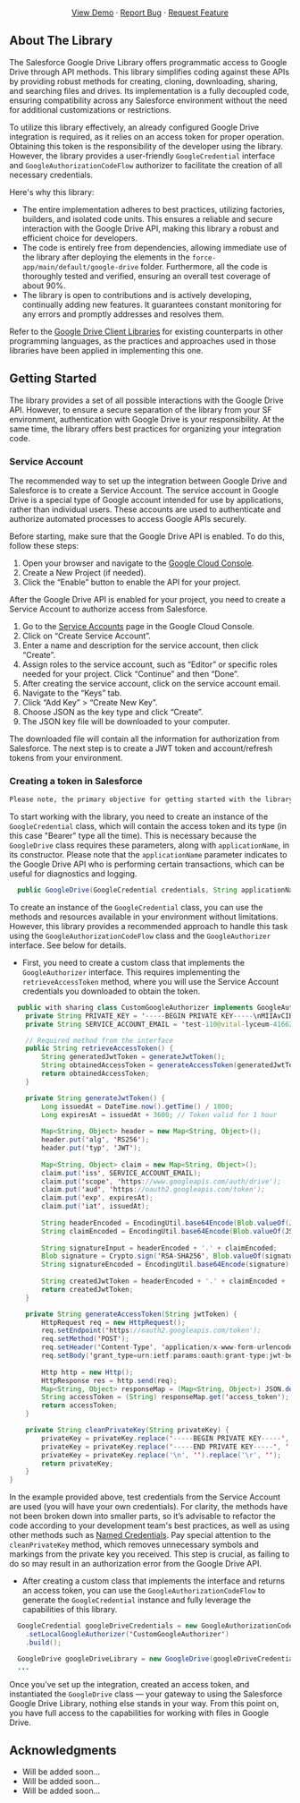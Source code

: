 <!-- https://github.com/othneildrew/Best-README-Template/issues/new?labels=enhancement&template=feature-request---.md -->
<div>
  <p align="center">
    <br />
    <a href="https://www.youtube.com/@asukhetskyi">View Demo</a>
    ·
    <a href="">Report Bug</a>
    ·
    <a href="">Request Feature</a>
  </p>
</div>

<!-- ABOUT THE PROJECT -->
## About The Library

The Salesforce Google Drive Library offers programmatic access to Google Drive through API methods. This library simplifies coding against these APIs by providing robust methods for creating, cloning, downloading, sharing, and searching files and drives. Its implementation is a fully decoupled code, ensuring compatibility across any Salesforce environment without the need for additional customizations or restrictions.

To utilize this library effectively, an already configured Google Drive integration is required, as it relies on an access token for proper operation. Obtaining this token is the responsibility of the developer using the library. However, the library provides a user-friendly `GoogleCredential` interface and `GoogleAuthorizationCodeFlow` authorizer to facilitate the creation of all necessary credentials.

Here's why this library:
* The entire implementation adheres to best practices, utilizing factories, builders, and isolated code units. This ensures a reliable and secure interaction with the Google Drive API, making this library a robust and efficient choice for developers.
* The code is entirely free from dependencies, allowing immediate use of the library after deploying the elements in the `force-app/main/default/google-drive` folder. Furthermore, all the code is thoroughly tested and verified, ensuring an overall test coverage of about 90%.
* The library is open to contributions and is actively developing, continually adding new features. It guarantees constant monitoring for any errors and promptly addresses and resolves them.

Refer to the <a href="https://developers.google.com/api-client-library">Google Drive Client Libraries</a> for existing counterparts in other programming languages, as the practices and approaches used in those libraries have been applied in implementing this one.

<!-- GETTING STARTED -->
## Getting Started

The library provides a set of all possible interactions with the Google Drive API. However, to ensure a secure separation of the library from your SF environment, authentication with Google Drive is your responsibility. At the same time, the library offers best practices for organizing your integration code.

### Service Account

The recommended way to set up the integration between Google Drive and Salesforce is to create a Service Account. The service account in Google Drive is a special type of Google account intended for use by applications, rather than individual users. These accounts are used to authenticate and authorize automated processes to access Google APIs securely.

Before starting, make sure that the Google Drive API is enabled. To do this, follow these steps:
1. Open your browser and navigate to the <a href="https://console.cloud.google.com/marketplace/product/google/drive.googleapis.com">Google Cloud Console</a>.
2. Create a New Project (if needed).
3. Click the “Enable” button to enable the API for your project.

After the Google Drive API is enabled for your project, you need to create a Service Account to authorize access from Salesforce.
1. Go to the <a href="https://console.cloud.google.com/projectselector2/iam-admin/serviceaccounts">Service Accounts</a> page in the Google Cloud Console.
2. Click on “Create Service Account”.
3. Enter a name and description for the service account, then click “Create”.
4. Assign roles to the service account, such as “Editor” or specific roles needed for your project. Click “Continue” and then “Done”.
5. After creating the service account, click on the service account email.
6. Navigate to the “Keys” tab.
7. Click “Add Key” > “Create New Key”.
8. Choose JSON as the key type and click “Create”.
9. The JSON key file will be downloaded to your computer.

The downloaded file will contain all the information for authorization from Salesforce. The next step is to create a JWT token and account/refresh tokens from your environment.

### Creating a token in Salesforce
```diff
Please note, the primary objective for getting started with the library is to create an instance of the `GoogleDrive` class. This instance serves as the main and only point of interaction for you as a developer.
```

To start working with the library, you need to create an instance of the `GoogleCredential` class, which will contain the access token and its type (in this case "Bearer" type all the time). This is necessary because the `GoogleDrive` class requires these parameters, along with `applicationName`, in its constructor. Please note that the `applicationName` parameter indicates to the Google Drive API who is performing certain transactions, which can be useful for diagnostics and logging.

```java
  public GoogleDrive(GoogleCredential credentials, String applicationName) { ... }
```

To create an instance of the `GoogleCredential` class, you can use the methods and resources available in your environment without limitations. However, this library provides a recommended approach to handle this task using the `GoogleAuthorizationCodeFlow` class and the `GoogleAuthorizer` interface. See below for details.

- First, you need to create a custom class that implements the `GoogleAuthorizer` interface. This requires implementing the `retrieveAccessToken` method, where you will use the Service Account credentials you downloaded to obtain the token.
```java
  public with sharing class CustomGoogleAuthorizer implements GoogleAuthorizer {
    private String PRIVATE_KEY = '-----BEGIN PRIVATE KEY-----\nMIIAvCIBADANBgkqhkiG9w0BAQEFAASCBKcwggSjAgEAAoIBAQD6jMVRaGwLgCu8\nH3WRT5LqdzK0l+wdD3c8iVtvkD9S3RUhuTCqTyjmk7JwTzp+bPVBvKWL39R81oR9\nSMvVFYpv1HYBQXn430fM2yloBgMDdCjl0HY2VdTXmYUWozpA9tt0ZrNl9rat6LJ7\nuB7r/lKfBQuXiJr7B0J9aag4m5xPuCIIFoSVLKzwDeBwvDk1fkf/R78jd123Tmlv\nMU7rn9g/2jJyldbUTlxvaQWHIfR9QMs5abB53EMRyssd/ej8Lt1in14Y6UIvrLwe\nC9YbiODQcOIdZM8sjCgsBNUo/gOkgB4cmp3hotGNqCrI5LE7FnVvuk+lcIuEwZjJ\nlQ96CBIrAgMBAAECggEAc6cCOAs/AGoIBhzxbINyOheOiM0t2NY4QHHZCpznlgzm\nQbxVqe/DXffkYLI5unz6Ev+M3Q2TbJKq8pflOvVoAynr1LWQI2CRqI6rxNAtmO0I\nKdj5kCg7iM/dHq925uTeOQVlStZsicdFiBVb9KxfH/c4vBh7DY/y0agxVfwCgcr/\n3V7LDgtxy2JIuZsgCFsru62wBcKp/F0RxaATPATStN8tLhL44Japm4EmUCGqrP4r\nnzqgz60GLR2ITestQBLlKAGbPQGifKzEB4kUacqTgC/FU97SBSsHOO3HAzE6pvjf\nxGKLCcaKRxJsVIQ5JDLutNr9DmkuwfRXAxUultjlpQKBgQD/JSXqrfw3onhJErIP\nZJ5JYrlM8mQC+hvAxHPAdu6C2P1hpud9AOKkM28A1OD02HvsOzmTpdQfcDlzSQa8\nNRY+WZaj/2YpI4R99smaGT10cPR9/5gLM0ZI6udJco3Oh0SsdxeKUEp0liXP+xGS\ngq83qeNLkJFFv4xNA+H4n+ggJQKBgQD7Y65btLT3yT6daSjUco5Bbo44WPRbIb6O\n5YfmRO40tb7npFekM4gz0U9tM0E3TbwRt6Ocd9gKSyXmhcMADnISK9Ic435WekNx\ng2aJ2wd7Bf1WLXq7ZsNeyYQ2Q5BEwEBgH3pSn2AJwD+C2CTlHP6+iLs40wDMkiHy\nb3qWsoZwDwKBgQCY7jlF6zdMWZPjqNMVque9cPFEj90mc6eC6b2/1QmtYEav64zB\nPnCan0Gfq/mSiNfuhqlCOJlmpquo0FK7KM7GXIiQkBs5+VIG9o9sUEinrLS/eR43\nSGqOdk5flcwtyKJ/BXsUqn+WVhEgEos72B0SLkBRILwSpHeCChuHIrUCQKBgFJO\nO5rY2ls6L174PB76dqrjmHrIXRCtRqebKotgzCDD1IIg43TmTlSw1fFp05NYxxeB\n6XZkIn6URg9oggS1thFO+ZbtwMJte0FiBSNja9qShnQ9pa5Poe2Zysi9bDGmRC10\ngOcmORpYMDMVs1a0HI+jUrDzHJLd0XF/oEJQpwVvAoGAPlDasojU7FRxk2HWVrBy\nPt2I53ioe1s+z0IL+dFcwMgVID0Xrp8yAGeizrDjdtSiQQEmCzMDovGQ57ULqdWC\nF7lOdUY/B/48pUrWrsyi+uHP9oyb48yMXvKsIsjPGlni1JK7m+49oh7Ys2oomGWz\ntS4oHLE3US90wtCV2/gXaWg=\n-----END PRIVATE KEY-----\n'; 
    private String SERVICE_ACCOUNT_EMAIL = 'test-110@vital-lyceum-416627-h9.iam.gserviceaccount.com';

    // Required method from the interface
    public String retrieveAccessToken() {
        String generatedJwtToken = generateJwtToken();
        String obtainedAccessToken = generateAccessToken(generatedJwtToken);
        return obtainedAccessToken;
    }

    private String generateJwtToken() {
        Long issuedAt = DateTime.now().getTime() / 1000;
        Long expiresAt = issuedAt + 3600; // Token valid for 1 hour
        
        Map<String, Object> header = new Map<String, Object>();
        header.put('alg', 'RS256');
        header.put('typ', 'JWT');
        
        Map<String, Object> claim = new Map<String, Object>();
        claim.put('iss', SERVICE_ACCOUNT_EMAIL);
        claim.put('scope', 'https://www.googleapis.com/auth/drive');
        claim.put('aud', 'https://oauth2.googleapis.com/token');
        claim.put('exp', expiresAt);
        claim.put('iat', issuedAt);
        
        String headerEncoded = EncodingUtil.base64Encode(Blob.valueOf(JSON.serialize(header))).replace('+', '-').replace('/', '_').replace('=', '');
        String claimEncoded = EncodingUtil.base64Encode(Blob.valueOf(JSON.serialize(claim))).replace('+', '-').replace('/', '_').replace('=', '');
        
        String signatureInput = headerEncoded + '.' + claimEncoded;
        Blob signature = Crypto.sign('RSA-SHA256', Blob.valueOf(signatureInput), EncodingUtil.base64Decode(cleanPrivateKey(PRIVATE_KEY)));
        String signatureEncoded = EncodingUtil.base64Encode(signature).replace('+', '-').replace('/', '_').replace('=', '');
        
        String createdJwtToken = headerEncoded + '.' + claimEncoded + '.' + signatureEncoded;
        return createdJwtToken;
    }

    private String generateAccessToken(String jwtToken) {
        HttpRequest req = new HttpRequest();
        req.setEndpoint('https://oauth2.googleapis.com/token');
        req.setMethod('POST');
        req.setHeader('Content-Type', 'application/x-www-form-urlencoded');
        req.setBody('grant_type=urn:ietf:params:oauth:grant-type:jwt-bearer&assertion=' + jwtToken);
        
        Http http = new Http();
        HttpResponse res = http.send(req);
        Map<String, Object> responseMap = (Map<String, Object>) JSON.deserializeUntyped(res.getBody());
        String accessToken = (String) responseMap.get('access_token');
        return accessToken;
    }

    private String cleanPrivateKey(String privateKey) {
        privateKey = privateKey.replace('-----BEGIN PRIVATE KEY-----', '');
        privateKey = privateKey.replace('-----END PRIVATE KEY-----', '');
        privateKey = privateKey.replace('\n', '').replace('\r', '');
        return privateKey;
    }
}
```
In the example provided above, test credentials from the Service Account are used (you will have your own credentials). For clarity, the methods have not been broken down into smaller parts, so it’s advisable to refactor the code according to your development team's best practices, as well as using other methods such as <a href="https://help.salesforce.com/s/articleView?id=sf.named_credentials_about.htm&language=en_US&type=5">Named Credentials</a>. Pay special attention to the `cleanPrivateKey` method, which removes unnecessary symbols and markings from the private key you received. This step is crucial, as failing to do so may result in an authorization error from the Google Drive API.

- After creating a custom class that implements the interface and returns an access token, you can use the `GoogleAuthorizationCodeFlow` to generate the `GoogleCredential` instance and fully leverage the capabilities of this library.
```java
  GoogleCredential googleDriveCredentials = new GoogleAuthorizationCodeFlow.Builder()
    .setLocalGoogleAuthorizer('CustomGoogleAuthorizer')
    .build();

  GoogleDrive googleDriveLibrary = new GoogleDrive(googleDriveCredentials, 'Apex/1.0 (Salesforce Library)');
  ...
```

Once you’ve set up the integration, created an access token, and instantiated the `GoogleDrive` class — your gateway to using the Salesforce Google Drive Library, nothing else stands in your way. From this point on, you have full access to the capabilities for working with files in Google Drive.

<!-- ACKNOWLEDGMENTS -->
## Acknowledgments

* Will be added soon...
* Will be added soon...
* Will be added soon...
